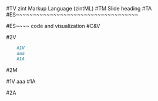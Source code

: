 #TV
zint Markup Language (zintML)
#TM
Slide heading
#TA
#ES~~~~~~~~~~~~~~~~~~~~~~~~~~~~~~~~~~~~



#ES~~~~ code and visualization
#C&V

#2V

```markdown
    #1V
    aaa
    #1A
```

#2M

#1V
aaa
#1A

#2A


